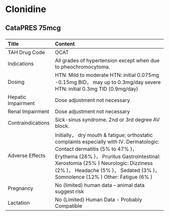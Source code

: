 # Clonidine

## CataPRES 75mcg

##### 

| Title              | Content                                                                                                                                                                                                                                                                                          |
|:-------------------|:-------------------------------------------------------------------------------------------------------------------------------------------------------------------------------------------------------------------------------------------------------------------------------------------------|
| TAH Drug Code      | OCAT                                                                                                                                                                                                                                                                                             |
| Indications        | All grades of hypertension except when due to pheochromocytoma.                                                                                                                                                                                                                                  |
| Dosing             | HTN: Mild to moderate HTN: initial 0.075mg -0.15mg BID， may up to 0.3mg/day severe HTN: initial 0.3mg TID (0.9mg/day)                                                                                                                                                                           |
| Hepatic Impairment | Dose adjustment not necessary                                                                                                                                                                                                                                                                    |
| Renal Impairment   | Dose adjustment not necessary                                                                                                                                                                                                                                                                    |
| Contraindications  | Sick-sinus syndrome. 2nd or 3rd degree AV block.                                                                                                                                                                                                                                                 |
| Adverse Effects    | Initially， dry mouth & fatigue; orthostatic complaints especially with IV. Dermatologic: Contact dermatitis (5% to 47% )， Erythema (26% )， Pruritus Gastrointestinal: Xerostomia (25% ) Neurologic: Dizziness (2% )， Headache (5% )， Sedated (3% )， Somnolence (12% ) Other: Fatigue (6% ) |
| Pregnancy          | No (limited) human data – animal data suggest risk                                                                                                                                                                                                                                               |
| Lactation          | No (Limited) Human Data - Probably Compatible                                                                                                                                                                                                                                                    |

